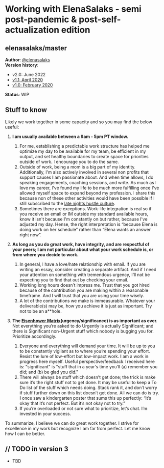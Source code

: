 # Working with ElenaSalaks - semi post-pandemic & post-self-actualization edition

## elenasalaks/master

**Author**: [@elenasalaks](https://twitter.com/elenasalaks) \
**Version history**:
* v2.0:   June 2022
* [v1.1:   April 2020](https://github.com/ElenaSalaks/Master/blob/master/READMEv1.1.md)
* [v1.0: 	February 2020](https://github.com/ElenaSalaks/Master/blob/master/READMEv1.0.md)

**Status**: WIP

## Stuff to know


Likely we work together in some capacity and so you may find the below useful:

1.	**I am usually available between a 9am - 5pm PT window.**  

    1. For me, establishing a predictable work structure has helped me optimize my day to be available for my team, be efficient in my output, and set healthy boundaries to create space for priorities outside of work. I encourage you to do the same. 
    2. Outside of work, being a mom is a big part of my identity. Additionally, I'm also actively involved in several non profits that support causes I am passionate about. And when time allows, I do speaking engagements, coaching sessions, and write. As much as I love my career, I've found my life to be much more fulfilling once I've allowed myself space to expand beyond my profession. I share this because non of these other activities would have been possible if I still subscribed to the [late nights hustle culture](https://forge.medium.com/i-just-dont-want-to-be-busy-anymore-ac4dd37c8119).
    3. Sometimes there are exceptions. Work-life integration is real so if you receive an email or IM outside my standard available hours, know it isn't because I'm constantly on but rather, because I've adjusted my day. Hense, the right interpretation is “because Elena is doing work on her schedule” rather than “Elena wants an answer right now”.

1. **As long as you do great work, have integrity, and are respectful of your peers; I am not particular about what your work schedule is, or from where you decide to work.**

    1. In general, I have a love/hate relationship with email. If you are writing an essay, consider creating a separate artifact. And if I need your attention on something with tremendous urgency, I’ll not be expecting you to find that out by checking your email.
    1. Working long hours doesn’t impress me. Trust that you got hired because of the contribution you are making within a reasonable timeframe. And I will trust that you are using your time wisely. 
    1. A lot of the contributions we make is immeasurable. Whatever your deliverable(s) may be, how you achieve it is just as important. Try not to be an a**hole.

1. **The [Eisenhower Matrix](http://www.eisenhower.me/eisenhower-matrix/)(urgency/significance) is as important as ever.** Not everything you’re asked to do Urgently is actually Significant; and there is Significant non-Urgent stuff which nobody is bugging you for. Prioritize accordingly.

    1. Everyone and everything will demand your time. It will be up to you to be constantly vigilant as to where you’re spending your effort. Resist the lure of low-effort but low-impact work. I am a work in progress here myself.  Useful perspective/feedback I received here is: "significant" is "stuff that in a year's time you'll (a) remember you did; and (b) be glad you did."
    1. There will always be stuff which doesn’t get done; the trick is make sure it’s the right stuff not to get done. It may be useful to keep a To Do list of the stuff which needs doing. Stack rank it, and don’t worry if stuff further down on this list doesn’t get done. All we can do is try. I once saw a kindergarten poster that sums this up perfectly: “It’s okay that it’s not perfect. But it’s not okay not to try.”
    1. If you’re overloaded or not sure what to prioritize, let’s chat. I’m invested in your success. 

To summarize, I believe we can do great work together. I strive for excellence in my work but recognize I am far from perfect. Let me know how I can be better. 

## // TODO in version 3

*   TBD
